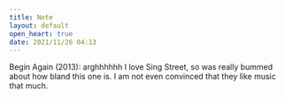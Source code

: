 ```yaml
---
title: Note
layout: default
open_heart: true
date: 2021/11/26 04:13
---
```


Begin Again (2013): arghhhhhh I love Sing Street, so was really bummed about how bland this one is. I am not even convinced that they like music that much.
